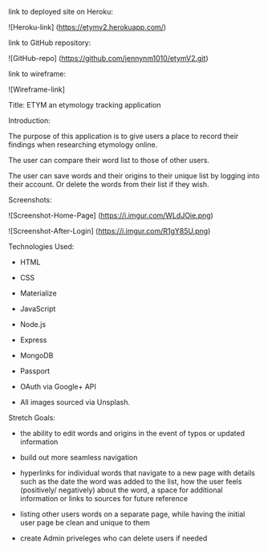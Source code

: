 link to deployed site on Heroku:

![Heroku-link] (https://etymv2.herokuapp.com/)

link to GitHub repository: 

![GitHub-repo] (https://github.com/jennynm1010/etymV2.git)

link to wireframe: 

![Wireframe-link]

Title: ETYM an etymology tracking application

Introduction: 

The purpose of this application is to give users a place to record their findings when researching etymology online. 

The user can compare their word list to those of other users. 

The user can save words and their origins to their unique list by logging into their account. Or delete the words from their list if they wish.

Screenshots: 

![Screenshot-Home-Page] (https://i.imgur.com/WLdJOie.png)

![Screenshot-After-Login] (https://i.imgur.com/R1gY85U.png)

Technologies Used: 

* HTML
* CSS
* Materialize
* JavaScript
* Node.js
* Express
* MongoDB
* Passport
* OAuth via Google+ API

* All images sourced via Unsplash.

Stretch Goals: 
* the ability to edit words and origins in the event of typos or updated information

* build out more seamless navigation

* hyperlinks for individual words that navigate to a new page with details such as the date the word was added to the list, how the user feels (positively/ negatively) about the word, a space for additional information or links to sources for future reference

* listing other users words on a separate page, while having the initial user page be clean and unique to them

* create Admin priveleges who can delete users if needed